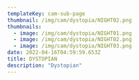 ```yaml
---
templateKey: cam-sub-page
thumbnail: /img/cam/dystopia/NIGHT02.png
thumbnails:
  - image: /img/cam/dystopia/NIGHT01.png
  - image: /img/cam/dystopia/NIGHT02.png
  - image: /img/cam/dystopia/NIGHT03.png
date: 2022-04-16T04:59:59.653Z
title: DYSTOPIAN 
description: "Dystopian"
---
```

